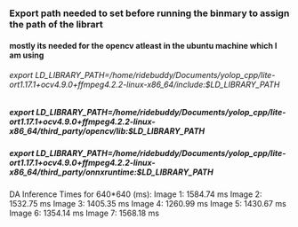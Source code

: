 ### Export path needed to set before running the binmary to assign the path of the librart
#### mostly its needed for the opencv atleast in the ubuntu machine which I am using

###### export LD_LIBRARY_PATH=/home/ridebuddy/Documents/yolop_cpp/lite-ort1.17.1+ocv4.9.0+ffmpeg4.2.2-linux-x86_64/include:$LD_LIBRARY_PATH

##### export LD_LIBRARY_PATH=/home/ridebuddy/Documents/yolop_cpp/lite-ort1.17.1+ocv4.9.0+ffmpeg4.2.2-linux-x86_64/third_party/opencv/lib:$LD_LIBRARY_PATH

##### export LD_LIBRARY_PATH=/home/ridebuddy/Documents/yolop_cpp/lite-ort1.17.1+ocv4.9.0+ffmpeg4.2.2-linux-x86_64/third_party/onnxruntime:$LD_LIBRARY_PATH

DA Inference Times for 640*640 (ms):
Image 1: 1584.74 ms
Image 2: 1532.75 ms
Image 3: 1405.35 ms
Image 4: 1260.99 ms
Image 5: 1430.67 ms
Image 6: 1354.14 ms
Image 7: 1568.18 ms
